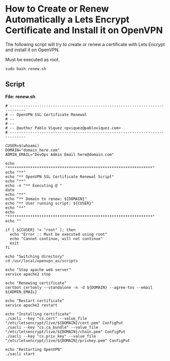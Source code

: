 # How to Create or Renew Automatically a Lets Encrypt Certificate and Install it on OpenVPN

The following script will try to create or renew a certificate with Lets Encrypt and install it on OpenVPN.

Must be executed as root.

````
sudo bash renew.sh
````

## Script

**File: renew.sh**
```
# -----------------------------------------------------------------------------
# -- OpenVPN SSL Certificate Renewal
# --
# --
# -- @author Pablo Viquez <pviquez@pabloviquez.com>
# -----------------------------------------------------------------------------

CUSER=$(whoami)
DOMAIN="domain_here.com"
ADMIN_EMAIL="DevOps Admin Email here@domain.com"

echo "****************************************************************"
echo "**"
echo "** OpenVPN SSL Certificate Renewal Script"
echo "**"
echo -n "** Executing @ "
date
echo "**"
echo "** Domain to renew: ${DOMAIN}"
echo "** User running script: ${CUSER}"
echo "**"
echo "****************************************************************"
echo ""

if [ ${CUSER} != "root" ]; then
  echo "Error :: Must be executed using root"
  echo "Cannot continue, will not continue"
  exit
fi

echo "Switching directory"
cd /usr/local/openvpn_as/scripts

echo "Stop apache web server"
service apache2 stop

echo "Renewing certificate"
certbot certonly --standalone -n -d ${DOMAIN} --agree-tos --email ${ADMIN_EMAIL}

echo "Restart certificate"
service apache2 restart

echo "Installing certificate"
./sacli --key "cs.cert" --value_file "/etc/letsencrypt/live/${DOMAIN}/cert.pem" ConfigPut
./sacli --key "cs.ca_bundle" --value_file "/etc/letsencrypt/live/${DOMAIN}/chain.pem" ConfigPut
./sacli --key "cs.priv_key" --value_file "/etc/letsencrypt/live/${DOMAIN}/privkey.pem" ConfigPut

echo "Restarting OpenVPN"
./sacli start

```